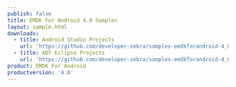 ```yaml
---
publish: false
title: EMDK For Android 4.0 Samples
layout: sample.html
downloads:
  - title: Android Studio Projects
    url: 'https://github.com/developer-zebra/samples-emdkforandroid-4_0/archive/AllSamples.zip'
  - title: ADT Eclipse Projects
    url: 'https://github.com/developer-zebra/samples-emdkforandroid-4_0-ADT/archive/AllSamples.zip'
product: EMDK For Android
productversion: '4.0'
---
```
















